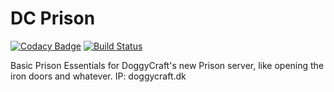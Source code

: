 DC Prison
======

[![Codacy Badge](https://api.codacy.com/project/badge/Grade/fb67006df9844c95a8f8613c33a74a41)](https://www.codacy.com/app/Fido2603/DCPrison?utm_source=github.com&amp;utm_medium=referral&amp;utm_content=DoggyCraftDK/DCPrison&amp;utm_campaign=Badge_Grade)
[![Build Status](https://travis-ci.com/DoggyCraftDK/DCPrison.svg?branch=master)](https://travis-ci.com/DoggyCraftDK/DCPrison)

Basic Prison Essentials for DoggyCraft's new Prison server, like opening the iron doors and whatever.
IP: doggycraft.dk

